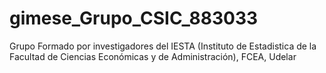 # gimese_Grupo_CSIC_883033

Grupo  Formado por investigadores del IESTA (Instituto de Estadistica de la Facultad de Ciencias Económicas y de Administración), FCEA, Udelar